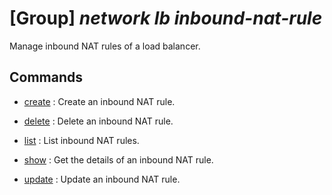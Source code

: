 # [Group] _network lb inbound-nat-rule_

Manage inbound NAT rules of a load balancer.

## Commands

- [create](/Commands/network/lb/inbound-nat-rule/_create.md)
: Create an inbound NAT rule.

- [delete](/Commands/network/lb/inbound-nat-rule/_delete.md)
: Delete an inbound NAT rule.

- [list](/Commands/network/lb/inbound-nat-rule/_list.md)
: List inbound NAT rules.

- [show](/Commands/network/lb/inbound-nat-rule/_show.md)
: Get the details of an inbound NAT rule.

- [update](/Commands/network/lb/inbound-nat-rule/_update.md)
: Update an inbound NAT rule.
